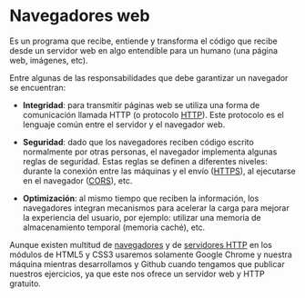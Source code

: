 # Navegadores web

Es un programa que recibe, entiende y transforma el código que recibe desde un servidor web en algo entendible para un humano (una página web, imágenes, etc).

Entre algunas de las responsabilidades que debe garantizar un navegador se encuentran:

* **Integridad**: para transmitir páginas web se utiliza una forma de comunicación llamada HTTP (o protocolo [HTTP](http://www.w3.org/Protocols/)). Este protocolo es el lenguaje común entre el servidor y el navegador web. 

* **Seguridad**: dado que los navegadores reciben código escrito normalmente por otras personas, el navegador implementa algunas reglas de seguridad. Estas reglas se definen a diferentes niveles: durante la conexión entre las máquinas y el envío ([HTTPS](https://en.wikipedia.org/wiki/HTTPS)), al ejecutarse en el navegador ([CORS](https://en.wikipedia.org/wiki/Cross-origin_resource_sharing)), etc.

* **Optimización**: al mismo tiempo que reciben la información, los navegadores integran mecanismos para acelerar la carga para mejorar la experiencia del usuario, por ejemplo: utilizar una memoria de almacenamiento temporal (memoria caché), etc.

Aunque existen multitud de [navegadores](https://es.wikipedia.org/wiki/Navegador_web#Ejemplos_de_navegadores_web) y de [servidores HTTP](https://es.wikipedia.org/wiki/Servidor_web#Software) en los módulos de HTML5 y CSS3 usaremos solamente Google Chrome y nuestra máquina mientras desarrollamos y Github cuando tengamos que publicar nuestros ejercicios, ya que este nos ofrece un servidor web y HTTP gratuito.